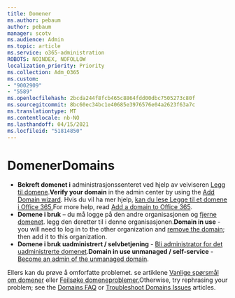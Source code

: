 ```yaml
---
title: Domener
ms.author: pebaum
author: pebaum
manager: scotv
ms.audience: Admin
ms.topic: article
ms.service: o365-administration
ROBOTS: NOINDEX, NOFOLLOW
localization_priority: Priority
ms.collection: Adm_O365
ms.custom:
- "9002909"
- "5589"
ms.openlocfilehash: 2bcda244f8fcb465c8864fdd00dbc7505273c80f
ms.sourcegitcommit: 8bc60ec34bc1e40685e3976576e04a2623f63a7c
ms.translationtype: MT
ms.contentlocale: nb-NO
ms.lasthandoff: 04/15/2021
ms.locfileid: "51814850"
---
```

# <a name="domains"></a><span data-ttu-id="e4079-102">Domener</span><span class="sxs-lookup"><span data-stu-id="e4079-102">Domains</span></span>

- <span data-ttu-id="e4079-103">**Bekreft domenet i** administrasjonssenteret ved hjelp av veiviseren [Legg til domene](https://admin.microsoft.com/Adminportal#/Domains/Wizard).</span><span class="sxs-lookup"><span data-stu-id="e4079-103">**Verify your domain** in the admin center by using the [Add Domain wizard](https://admin.microsoft.com/Adminportal#/Domains/Wizard).</span></span> <span data-ttu-id="e4079-104">Hvis du vil ha mer hjelp, [kan du lese Legge til et domene i Office 365.](https://docs.microsoft.com/microsoft-365/admin/setup/add-domain?view=o365-worldwide)</span><span class="sxs-lookup"><span data-stu-id="e4079-104">For more help, read [Add a domain to Office 365](https://docs.microsoft.com/microsoft-365/admin/setup/add-domain?view=o365-worldwide).</span></span>
- <span data-ttu-id="e4079-105">**Domene i bruk** – du må logge på den andre organisasjonen og [fjerne domenet](https://docs.microsoft.com/microsoft-365/admin/get-help-with-domains/remove-a-domain?view=o365-worldwide). legg den deretter til i denne organisasjonen.</span><span class="sxs-lookup"><span data-stu-id="e4079-105">**Domain in use** - you will need to log in to the other organization and [remove the domain](https://docs.microsoft.com/microsoft-365/admin/get-help-with-domains/remove-a-domain?view=o365-worldwide); then add it to this organization.</span></span>
- <span data-ttu-id="e4079-106">**Domene i bruk uadministrert / selvbetjening**  -  [Bli administrator for det uadministrerte domenet](https://docs.microsoft.com/azure/active-directory/users-groups-roles/domains-admin-takeover).</span><span class="sxs-lookup"><span data-stu-id="e4079-106">**Domain in use unmanaged / self-service** - [Become an admin of the unmanaged domain](https://docs.microsoft.com/azure/active-directory/users-groups-roles/domains-admin-takeover).</span></span>

<span data-ttu-id="e4079-107">Ellers kan du prøve å omforfatte problemet. se artiklene [Vanlige spørsmål om domener](https://docs.microsoft.com/microsoft-365/admin/setup/domains-faq?view=o365-worldwide) eller [Feilsøke domeneproblemer.](https://docs.microsoft.com/microsoft-365/admin/get-help-with-domains/find-and-fix-issues?view=o365-worldwide)</span><span class="sxs-lookup"><span data-stu-id="e4079-107">Otherwise, try rephrasing your problem; see the [Domains FAQ](https://docs.microsoft.com/microsoft-365/admin/setup/domains-faq?view=o365-worldwide) or [Troubleshoot Domains Issues](https://docs.microsoft.com/microsoft-365/admin/get-help-with-domains/find-and-fix-issues?view=o365-worldwide) articles.</span></span>
